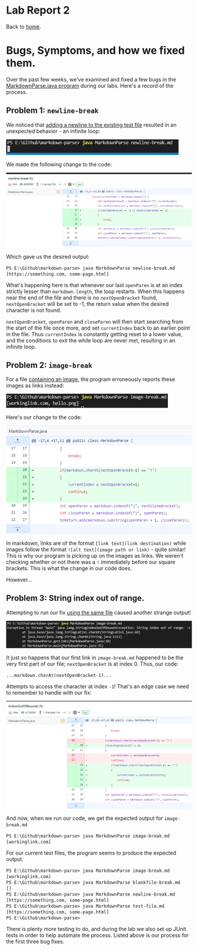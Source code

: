 Lab Report 2
============

Back to [home](../index).

# Bugs, Symptoms, and how we fixed them.

Over the past few weeks, we've examined and fixed a few bugs in the [MarkdownParse.java program](https://github.com/zfxd/markdown-parse) during our labs. Here's a record of the process.

## Problem 1: `newline-break`
We noticed that [adding a newline to the existing test file](](https://github.com/zfxd/markdown-parse/blob/main/newline-break.md)) resulted in an unexpected behavior - an infinite loop:

![newline-break](newline-break.PNG)

We made the following change to the code:

![newline-break fix](newline-fix.PNG)

Which gave us the desired output:

```
PS E:\Github\markdown-parse> java MarkdownParse newline-break.md
[https://something.com, some-page.html]
```

What's happening here is that whenever our last `openParen` is at an index strictly lesser than `markdown.length`, the loop restarts. When this happens near the end of the file and there is no `nextOpenBracket` found, `nextOpenBracket` will be set to -1, the return value when the desired character is not found. 

`nextOpenBracket`, `openParen` and `closeParen` will then start searching from the start of the file once more, and set `currentIndex` back to an earlier point in the file. Thus `currentIndex` is constantly getting reset to a lower value, and the conditions to exit the while loop are never met, resulting in an infinite loop.

## Problem 2: `image-break`

For a file [containing an image](https://github.com/zfxd/markdown-parse/blob/main/image-break.md), the program erroneously reports these images as links instead:

![image-break](image-break.PNG)

Here's our change to the code:

![image-break fix](image-fix.PNG)

In markdown, links are of the format `[link text](link destination)` while images follow the format `![alt text](image path or link)` - quite similar! This is why our program is picking up on the images as links. We weren't checking whether or not there was a `!` immediately before our square brackets. This is what the change in our code does.

However...

## Problem 3: String index out of range.

Attempting to run our fix [using the same file](https://github.com/zfxd/markdown-parse/blob/main/image-break.md) caused another strange output!

![String index out of range.](index-break.PNG)

It just so happens that our first link in `image-break.md` happened to be the very first part of our file; `nextOpenBracket` is at index 0. Thus, our code:

```
...markdown.charAt(nextOpenBracket-1)...
```

Attempts to access the character at index `-1`! That's an edge case we need to remember to handle with our fix:

![Index out of bounds fix](index-fix.PNG)

And now, when we run our code, we get the expected output for `image-break.md`

```
PS E:\Github\markdown-parse> java MarkdownParse image-break.md
[workinglink.com]
```

For our current test files, the program seems to produce the expected output:

```
PS E:\Github\markdown-parse> java MarkdownParse image-break.md
[workinglink.com]
PS E:\Github\markdown-parse> java MarkdownParse blankfile-break.md
[]
PS E:\Github\markdown-parse> java MarkdownParse newline-break.md  
[https://something.com, some-page.html]
PS E:\Github\markdown-parse> java MarkdownParse test-file.md    
[https://something.com, some-page.html]
PS E:\Github\markdown-parse>
```

There is plenty more testing to do, and during the lab we also set up JUnit tests in order to help automate the process. Listed above is our process for the first three bug fixes.